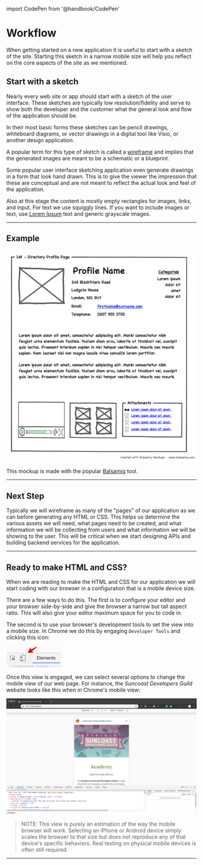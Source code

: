 import CodePen from '@handbook/CodePen'

# Workflow

When getting started on a new application it is useful to start with a sketch of the site. Starting this sketch in a narrow mobile size will help you reflect on the core aspects of the site as we mentioned.

## Start with a sketch

Nearly every web site or app should start with a sketch of the user interface. These sketches are typically low resolution/fidelity and serve to show both the developer and the customer what the general look and flow of the application should be.

In their most basic forms these sketches can be pencil drawings, whiteboard diagrams, or vector drawings in a digital tool like Visio, or another design application.

A popular term for this type of sketch is called a [wireframe](https://en.wikipedia.org/wiki/Website_wireframe) and implies that the generated images are meant to be a schematic or a blueprint.

Some popular user interface sketching application even generate drawings in a form that look hand drawn. This is to give the viewer the impression that these are conceptual and are not meant to reflect the actual look and feel of the application.

Also at this stage the content is mostly empty rectangles for images, links, and input. For text we use squiggly lines. If you want to include images or text, use [Lorem Ipsum](https://loremipsum.io/) text and generic grayscale images.

---

## Example

![Profile Sketch Wikipedia](./assets/profile-sketch.png)

This mockup is made with the popular [Balsamiq](https://balsamiq.com/) tool.

---

## Next Step

Typically we will wireframe as many of the "pages" of our application as we can before generating any HTML or CSS. This helps us determine the various assets we will need, what pages need to be created, and what information we will be collecting from users and what information we will be showing to the user. This will be critical when we start designing APIs and building backend services for the application.

---

## Ready to make HTML and CSS?

When we are reading to make the HTML and CSS for our application we will start coding with our browser in a configuration that is a mobile device size.

There are a few ways to do this. The first is to configure your editor and your browser side-by-side and give the browser a narrow but tall aspect ratio. This will also give your editor maximum space for you to code in.

The second is to use your browser's development tools to set the view into a mobile size. In Chrome we do this by engaging `Developer Tools` and clicking this icon:

![mobile view](./assets/mobile-view.png)

Once this view is engaged, we can select several options to change the mobile view of our web page. For instance, the _Suncoast Developers Guild_ website looks like this when in Chrome's mobile view:

![mobile view page](./assets/mobile-view-page.png)

> NOTE: This view is purely an estimation of the way the mobile browser will work. Selecting an iPhone or Android device simply scales the browser to that size but does not reproduce any of that device's specific behaviors. Real testing on physical mobile devices is often still required.

---
